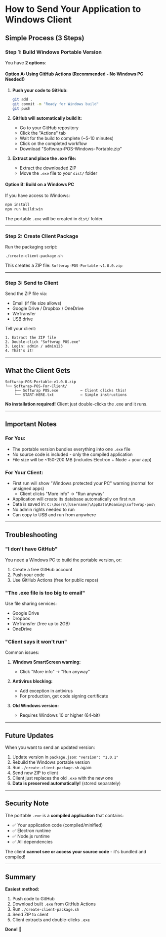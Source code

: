 # How to Send Your Application to Windows Client

## Simple Process (3 Steps)

### Step 1: Build Windows Portable Version

You have **2 options**:

#### Option A: Using GitHub Actions (Recommended - No Windows PC Needed!)

1. **Push your code to GitHub:**
   ```bash
   git add .
   git commit -m "Ready for Windows build"
   git push
   ```

2. **GitHub will automatically build it:**
   - Go to your GitHub repository
   - Click the "Actions" tab
   - Wait for the build to complete (~5-10 minutes)
   - Click on the completed workflow
   - Download "Softwrap-POS-Windows-Portable.zip"

3. **Extract and place the .exe file:**
   - Extract the downloaded ZIP
   - Move the `.exe` file to your `dist/` folder

#### Option B: Build on a Windows PC

If you have access to Windows:
```bash
npm install
npm run build:win
```
The portable `.exe` will be created in `dist/` folder.

---

### Step 2: Create Client Package

Run the packaging script:
```bash
./create-client-package.sh
```

This creates a ZIP file: `Softwrap-POS-Portable-v1.0.0.zip`

---

### Step 3: Send to Client

Send the ZIP file via:
- Email (if file size allows)
- Google Drive / Dropbox / OneDrive
- WeTransfer
- USB drive

Tell your client:
```
1. Extract the ZIP file
2. Double-click "Softwrap POS.exe"
3. Login: admin / admin123
4. That's it!
```

---

## What the Client Gets

```
Softwrap-POS-Portable-v1.0.0.zip
└── Softwrap-POS-For-Client/
    ├── Softwrap POS.exe          ← Client clicks this!
    └── START-HERE.txt            ← Simple instructions
```

**No installation required!** Client just double-clicks the .exe and it runs.

---

## Important Notes

### For You:
- The portable version bundles everything into one `.exe` file
- No source code is included - only the compiled application
- File size will be ~150-200 MB (includes Electron + Node + your app)

### For Your Client:
- First run will show "Windows protected your PC" warning (normal for unsigned apps)
  - Client clicks "More info" → "Run anyway"
- Application will create its database automatically on first run
- Data is saved in: `C:\Users\[Username]\AppData\Roaming\softwrap-pos\`
- No admin rights needed to run
- Can copy to USB and run from anywhere

---

## Troubleshooting

### "I don't have GitHub"
You need a Windows PC to build the portable version, or:
1. Create a free GitHub account
2. Push your code
3. Use GitHub Actions (free for public repos)

### "The .exe file is too big to email"
Use file sharing services:
- Google Drive
- Dropbox
- WeTransfer (free up to 2GB)
- OneDrive

### "Client says it won't run"
Common issues:
1. **Windows SmartScreen warning:**
   - Click "More info" → "Run anyway"
   
2. **Antivirus blocking:**
   - Add exception in antivirus
   - For production, get code signing certificate

3. **Old Windows version:**
   - Requires Windows 10 or higher (64-bit)

---

## Future Updates

When you want to send an updated version:

1. Update version in `package.json`: `"version": "1.0.1"`
2. Rebuild the Windows portable version
3. Run `./create-client-package.sh` again
4. Send new ZIP to client
5. Client just replaces the old `.exe` with the new one
6. **Data is preserved automatically!** (stored separately)

---

## Security Note

The portable `.exe` is a **compiled application** that contains:
- ✅ Your application code (compiled/minified)
- ✅ Electron runtime
- ✅ Node.js runtime
- ✅ All dependencies

The client **cannot see or access your source code** - it's bundled and compiled!

---

## Summary

**Easiest method:**
1. Push code to GitHub
2. Download built `.exe` from GitHub Actions
3. Run `./create-client-package.sh`
4. Send ZIP to client
5. Client extracts and double-clicks `.exe`

**Done!** 🎉


